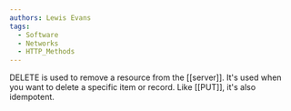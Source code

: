 ```yaml
---
authors: Lewis Evans
tags:
  - Software
  - Networks
  - HTTP_Methods
---
```

DELETE is used to remove a resource from the [[server]]. It's used when you want to delete a specific item or record. Like [[PUT]], it's also idempotent.
